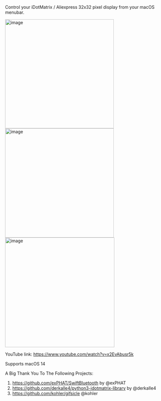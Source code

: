Control your iDotMatrix / Aliexpress 32x32 pixel display from your macOS menubar.

<img width="354" alt="image" src="https://github.com/user-attachments/assets/704cbf87-a0ea-4e47-9d3f-f215e804398b">
<img width="354" alt="image" src="https://github.com/user-attachments/assets/b4941eea-f51a-4a58-a1ef-00bf72857d3e">
<img width="356" alt="image" src="https://github.com/user-attachments/assets/b2590975-e83e-4515-9486-da9a2334e2e3">

YouTube link: https://www.youtube.com/watch?v=x2EvAbusr5k

Supports macOS 14

A Big Thank You To The Following Projects:
1. https://github.com/exPHAT/SwiftBluetooth by @exPHAT
2. https://github.com/derkalle4/python3-idotmatrix-library by @derkalle4
3. https://github.com/kohler/gifsicle @kohler
